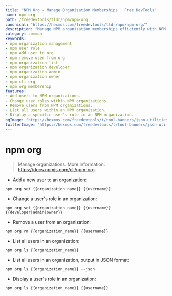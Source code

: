 ```yaml
---
title: "NPM Org - Manage Organization Memberships | Free DevTools"
name: npm-org
path: /freedevtools/tldr/npm/npm-org
canonical: "https://hexmos.com/freedevtools/tldr/npm/npm-org/"
description: "Manage NPM organization memberships efficiently with NPM Org. Add users, change roles, and list organization members. Free online tool, no registration required."
category: common
keywords:
- npm organization management
- npm user role
- npm add user to org
- npm remove user from org
- npm organization list
- npm organization developer
- npm organization admin
- npm organization owner
- npm cli org
- npm org membership
features:
- Add users to NPM organizations.
- Change user roles within NPM organizations.
- Remove users from NPM organizations.
- List all users within an NPM organization.
- Display a specific user's role in an NPM organization.
ogImage: "https://hexmos.com/freedevtools/t/tool-banners/json-utilities-banner.png"
twitterImage: "https://hexmos.com/freedevtools/t/tool-banners/json-utilities-banner.png"
---
```


# npm org

> Manage organizations.
> More information: <https://docs.npmjs.com/cli/npm-org>.

- Add a new user to an organization:

`npm org set {{organization_name}} {{username}}`

- Change a user's role in an organization:

`npm org set {{organization_name}} {{username}} {{developer|admin|owner}}`

- Remove a user from an organization:

`npm org rm {{organization_name}} {{username}}`

- List all users in an organization:

`npm org ls {{organization_name}}`

- List all users in an organization, output in JSON format:

`npm org ls {{organization_name}} --json`

- Display a user's role in an organization:

`npm org ls {{organization_name}} {{username}}`
